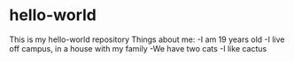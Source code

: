# hello-world
This is my hello-world repository
Things about me:
-I am 19 years old
-I live off campus, in a house with my family
-We have two cats
-I like cactus

